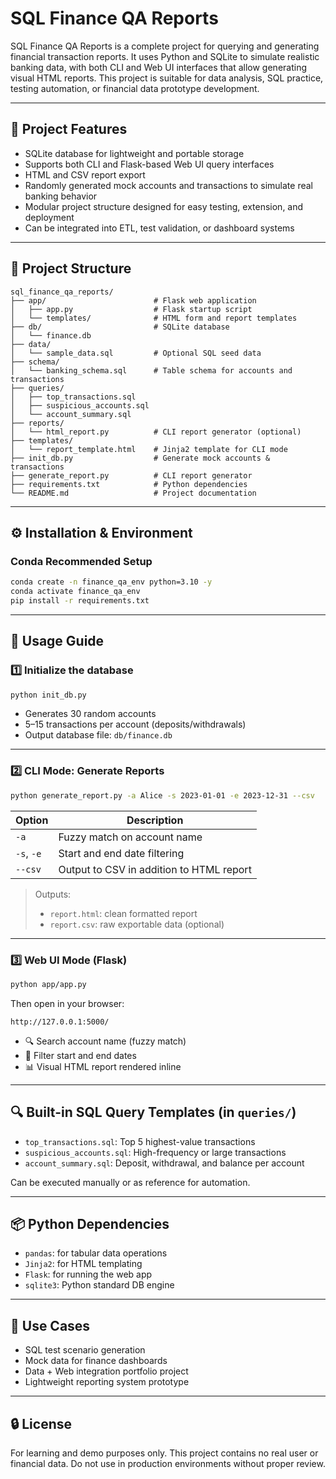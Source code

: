 # SQL Finance QA Reports

SQL Finance QA Reports is a complete project for querying and generating financial transaction reports. It uses Python and SQLite to simulate realistic banking data, with both CLI and Web UI interfaces that allow generating visual HTML reports. This project is suitable for data analysis, SQL practice, testing automation, or financial data prototype development.

---

## 🔧 Project Features

- SQLite database for lightweight and portable storage
- Supports both CLI and Flask-based Web UI query interfaces
- HTML and CSV report export
- Randomly generated mock accounts and transactions to simulate real banking behavior
- Modular project structure designed for easy testing, extension, and deployment
- Can be integrated into ETL, test validation, or dashboard systems

---

## 📁 Project Structure

```
sql_finance_qa_reports/
├── app/                        # Flask web application
│   ├── app.py                  # Flask startup script
│   └── templates/              # HTML form and report templates
├── db/                         # SQLite database
│   └── finance.db
├── data/
│   └── sample_data.sql         # Optional SQL seed data
├── schema/
│   └── banking_schema.sql      # Table schema for accounts and transactions
├── queries/
│   ├── top_transactions.sql
│   ├── suspicious_accounts.sql
│   └── account_summary.sql
├── reports/
│   └── html_report.py          # CLI report generator (optional)
├── templates/
│   └── report_template.html    # Jinja2 template for CLI mode
├── init_db.py                  # Generate mock accounts & transactions
├── generate_report.py          # CLI report generator
├── requirements.txt            # Python dependencies
└── README.md                   # Project documentation
```

---

## ⚙️ Installation & Environment

### Conda Recommended Setup

```bash
conda create -n finance_qa_env python=3.10 -y
conda activate finance_qa_env
pip install -r requirements.txt
```

---

## 🏁 Usage Guide

### 1️⃣ Initialize the database

```bash
python init_db.py
```

- Generates 30 random accounts
- 5–15 transactions per account (deposits/withdrawals)
- Output database file: `db/finance.db`

---

### 2️⃣ CLI Mode: Generate Reports

```bash
python generate_report.py -a Alice -s 2023-01-01 -e 2023-12-31 --csv
```

| Option      | Description                              |
|-------------|------------------------------------------|
| `-a`        | Fuzzy match on account name              |
| `-s`, `-e`  | Start and end date filtering             |
| `--csv`     | Output to CSV in addition to HTML report |

> Outputs:
> - `report.html`: clean formatted report
> - `report.csv`: raw exportable data (optional)

---

### 3️⃣ Web UI Mode (Flask)

```bash
python app/app.py
```

Then open in your browser:
```
http://127.0.0.1:5000/
```

- 🔍 Search account name (fuzzy match)
- 📅 Filter start and end dates
- 📊 Visual HTML report rendered inline

---

## 🔍 Built-in SQL Query Templates (in `queries/`)

- `top_transactions.sql`: Top 5 highest-value transactions
- `suspicious_accounts.sql`: High-frequency or large transactions
- `account_summary.sql`: Deposit, withdrawal, and balance per account

Can be executed manually or as reference for automation.

---

## 📦 Python Dependencies

- `pandas`: for tabular data operations
- `Jinja2`: for HTML templating
- `Flask`: for running the web app
- `sqlite3`: Python standard DB engine

---

## 📌 Use Cases

- SQL test scenario generation
- Mock data for finance dashboards
- Data + Web integration portfolio project
- Lightweight reporting system prototype

---

## 🔒 License

For learning and demo purposes only. This project contains no real user or financial data. Do not use in production environments without proper review.